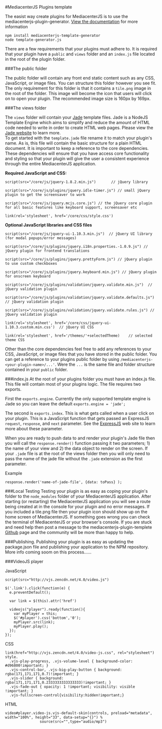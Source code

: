 #MediacenterJS Plugins template


The easist way create plugins for MediacenterJS is to use the mediacenterjs-plugin-generator. [View the documentation][5] for more information 

```
npm install mediacenterjs-template-generator
node template-generator.js
```  


There are a few requirements that your plugins must adhere to.  It is required that your plugin have a `public` and `views` folder and an `index.js` file located in the root of the plugin folder.  

###The public folder

The public folder will contain any front end static content such as any CSS, JavaScript, or image files.  You can structure this folder however you see fit.  The only requirement for this folder is that it contains a `tile.png` image in the root of the folder. This image will become the icon that users will click on to open your plugin.  The recommended image size is 160px by 169px.

###The views folder

The `views` folder will contain your [Jade][1] template files.  Jade is a NodeJS Template Engine which aims to simplify and reduce the amount of HTML code needed to write in order to create HTML web pages.  Please view the [Jade website][2] to learn more.  
To get started with the `template.jade` file rename it to match your plugin's name.  As is, this file will contain the basic structure for a plain HTML document.  It is important to keep a reference to the core dependencies.  These dependencies will ensure that you have access core functionality and styling so that your plugin will give the user a consistent experience through the entire MediacenterJS application.

**Required JavaScript and CSS:**
```
script(src="/core/js/jquery-1.8.2.min.js")       // jQuery library 

script(src="/core/js/plugins/jquery.idle-timer.js") // small jQuery plugin to get the screensaver to work

script(src="/core/js/jquery.mcjs.core.js") // the jQuery core plugin for all basic features like keyboard support, screensaver etc

link(rel='stylesheet', href='/core/css/style.css')
```

**Optional JavaScript libraries and CSS files**
```
script(src="/core/js/jquery-ui-1.10.3.min.js")  // jQuery UI library (for modal popups/error messages)

script(src="/core/js/plugins/jquery.i18n.properties.-1.0.9.js") // jQuery plugin for frontend translations

script(src="/core/js/plugins/jquery.prettyForm.js") // jQuery plugin to use custom checkboxes

script(src="/core/js/plugins/jquery.keyboard.min.js") // jQuery plugin for onscreen keyboard

script(src="/core/js/plugins/validation/jquery.validate.min.js")  // jQuery validation plugin

script(src="/core/js/plugins/validation/jquery.validate.defaults.js") // jQuery validation plugin

script(src="/core/js/plugins/validation/jquery.validate.rules.js") // jQuery validation plugin

link(rel='stylesheet', href='/core/css/jquery-ui-1.10.3.custom.min.css')  // jQuery UI CSS

link(rel='stylesheet', href='/themes/'+selectedTheme)    // selected theme CSS
```

Other than the core dependencies feel free to add any references to your CSS, JavaScript, or image files that you have stored in the public folder.  You can get a reference to your plugins public folder by using `/mediacenterjs-<your-plugin-name>/...'`.  Were the `...` is the same file and folder structure contained in your `public` folder. 



###index.js
At the root of your plugins folder you must have an index.js file. This file will contain most of your plugins logic. The file requires two exports.

First the `exports.engine`.  Currently the only supported template engine is Jade so you can leave the default `exports.engine = 'jade';`

The second is `exports.index`.  This is what gets called when a user click on your plugin.  This is a JavaScript function that gets passed an ExpressJS `request`, `response`, and `next` parameter.  See the [ExpressJS][3] web site to learn more about these parameter.  

When you are ready to push data to and render your plugin's Jade file then you will call the `response.render()` function passing it two parameters; 1) the name of your view and 2) the data object to render on the screen.  If your `.jade` file is at the root of the views folder then you will only need to pass the name of the jade file without the `.jade` extension as the first parameter.  

Example
```
response.render('name-of-jade-file', {data: toPass} );
```


###Local Testing
Testing your plugin is as easy as coping your plugin's folder to the `node_modules` folder of your MediacenterJS application. After starting (or restarting) the MediacenterJS application you will see a route being created at in the console for your plugin and no error messages. If you included a tile.png file then your plugin icon should show up on the home screen of MediacenterJS.  If something goes wrong you can check the terminal of MediacenterJS or your browser's console.  If you are stuck and need help then post a message to the mediacenterjs-plugin-templete [Github][4] page and the community will be more than happy to help.


###Publishing.
Publishing your plugin is as easy as updating the package.json file and publishing your application to the NPM repository.  
More info coming soom on this process......


###VideoJS player

JavaScript
```
script(src="http://vjs.zencdn.net/4.0/video.js")

$('.link').click(function(e) {
  e.preventDefault();	

  var link = $(this).attr('href')

  videojs("player").ready(function(){
    var myPlayer = this;
    $('#player').css('bottom','0');
    myPlayer.src(link);
    myPlayer.play();
  });
});

```
CSS
```
link(href="http://vjs.zencdn.net/4.0/video-js.css", rel="stylesheet")
style.
  .vjs-play-progress, .vjs-volume-level { background-color: #d96800!important; }
  .vjs-control-bar, .vjs-big-play-button { background: rgba(171,171,171,0.7)!important; }
  .vjs-slider { background: rgba(171,171,171,0.2333333333333333)!important; }
  .vjs-fade-out { opacity: 1 !important; visibility: visible !important; }
  .vjs-fullscreen-control{visibility:hidden!important;}

```
HTML
```
video#player.video-js.vjs-default-skin(controls, preload="metadata", width="100%", height="33", data-setup="{}") %
				source(src="",type="audio/mp3")		
```


  [1]: http://jade-lang.com/tutorial/
  [2]: http://jade-lang.com/tutorial/
  [3]: http://express.com
  [4]: http://github.com
  [5]: https://github.com/TerryMooreII/mediacenterjs-plugin-generator